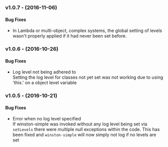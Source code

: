 ### v1.0.7 - (2016-11-06)

#### Bug Fixes
* In Lambda or multi-object, complex systems, the global setting of levels wasn't properly applied if it had never been set before.

### v1.0.6 - (2016-10-26)

#### Bug Fixes
* Log level not being adhered to  
    Setting the log level for classes not yet set was not working due to using 'this.' on a object level variable

### v1.0.5 - (2016-10-21)

#### Bug Fixes
* Error when no log level specified  
	If winston-simple was invoked without any log level being set via ```setLevels``` there were multiple
	null exceptions within the code.  This has been fixed and ```winston-simple``` will now simply not log
	if no levels are set